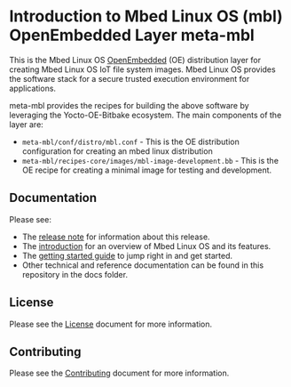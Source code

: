 # Introduction to Mbed Linux OS (mbl) OpenEmbedded Layer meta-mbl

This is the Mbed Linux OS [OpenEmbedded][openembedded-homepage] (OE) distribution layer for creating Mbed Linux OS IoT file system images.
Mbed Linux OS provides the software stack for a secure trusted execution environment for applications.

meta-mbl provides the recipes for building the above software by leveraging the Yocto-OE-Bitbake ecosystem.
The main components of the layer are:

* ```meta-mbl/conf/distro/mbl.conf``` - This is the OE distribution configuration for creating an mbed linux distribution
* ```meta-mbl/recipes-core/images/mbl-image-development.bb``` - This is the OE recipe for creating a minimal image for testing and development.


## Documentation

Please see:

* The [release note][mbl-release-note] for information about this release.
* The [introduction][mbl-introduction] for an overview of Mbed Linux OS and its features.
* The [getting started guide][mbl-start-guide] to jump right in and get started.
* Other technical and reference documentation can be found in this repository in the docs folder.


## License

Please see the [License][mbl-license] document for more information.


## Contributing

Please see the [Contributing][mbl-contributing] document for more information.


[mbl-license]: LICENSE.md
[mbl-contributing]: CONTRIBUTING.md
[mbl-release-note]: docs/release_note.md
[mbl-start-guide]: https://os.mbed.com/docs/linux-os/latest/getting-started/index.html
[mbl-introduction]: https://os.mbed.com/docs/linux-os/latest/welcome/index.html

[openembedded-homepage]: http://www.openembedded.org
